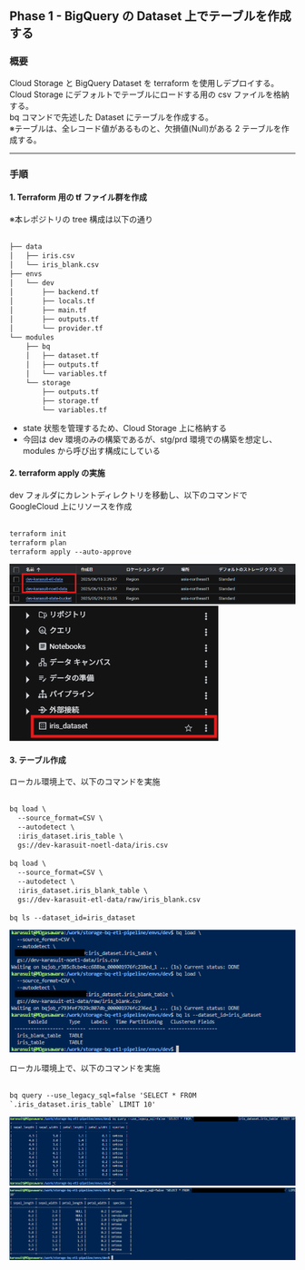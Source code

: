 ## Phase 1 - BigQuery の Dataset 上でテーブルを作成する

### 概要

Cloud Storage と BigQuery Dataset を terraform を使用しデプロイする。  
Cloud Storage にデフォルトでテーブルにロードする用の csv ファイルを格納する。  
bq コマンドで先述した Dataset にテーブルを作成する。  
※テーブルは、全レコード値があるものと、欠損値(Null)がある 2 テーブルを作成する。

---

### 手順

#### 1. Terraform 用の tf ファイル群を作成

※本レポジトリの tree 構成は以下の通り

<pre><code>
├── data
│   ├── iris.csv
│   └── iris_blank.csv
├── envs
│   └── dev
│       ├── backend.tf
│       ├── locals.tf
│       ├── main.tf
│       ├── outputs.tf
│       └── provider.tf
└── modules
    ├── bq
    │   ├── dataset.tf
    │   ├── outputs.tf
    │   └── variables.tf
    └── storage
        ├── outputs.tf
        ├── storage.tf
        └── variables.tf
</code></pre>

- state 状態を管理するため、Cloud Storage 上に格納する
- 今回は dev 環境のみの構築であるが、stg/prd 環境での構築を想定し、modules から呼び出す構成にしている

#### 2. terraform apply の実施

dev フォルダにカレントディレクトリを移動し、以下のコマンドで GoogleCloud 上にリソースを作成

<pre><code>
terraform init
terraform plan
terraform apply --auto-approve
</code></pre>

![storage画面](picture/Phase1-2-1.png)
![dataset画面](picture/Phase1-2-2.png)

#### 3. テーブル作成

ローカル環境上で、以下のコマンドを実施

<pre><code>
bq load \
  --source_format=CSV \
  --autodetect \
  <Project ID>:iris_dataset.iris_table \
  gs://dev-karasuit-noetl-data/iris.csv

bq load \
  --source_format=CSV \
  --autodetect \
  <Project ID>:iris_dataset.iris_blank_table \
  gs://dev-karasuit-etl-data/raw/iris_blank.csv

bq ls --dataset_id=iris_dataset
</code></pre>

![Table画面](picture/Phase1-3-1.png)

ローカル環境上で、以下のコマンドを実施

<pre><code>
bq query --use_legacy_sql=false 'SELECT * FROM `<Project ID>.iris_dataset.iris_table` LIMIT 10'
</code></pre>

![Table_iris画面](picture/Phase1-3-2.png)
![Table_iris_blank画面](picture/Phase1-3-3.png)
